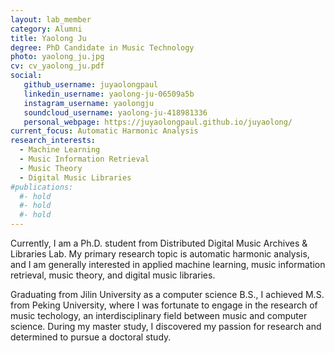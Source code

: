 ```yaml
---
layout: lab_member
category: Alumni
title: Yaolong Ju
degree: PhD Candidate in Music Technology
photo: yaolong_ju.jpg
cv: cv_yaolong_ju.pdf
social:
   github_username: juyaolongpaul
   linkedin_username: yaolong-ju-06509a5b
   instagram_username: yaolongju
   soundcloud_username: yaolong-ju-418981336
   personal_webpage: https://juyaolongpaul.github.io/juyaolong/
current_focus: Automatic Harmonic Analysis
research_interests:
  - Machine Learning
  - Music Information Retrieval
  - Music Theory
  - Digital Music Libraries
#publications:
  #- hold
  #- hold
  #- hold
---
```


<!-- FILL IN BIO HERE -->

Currently, I am a Ph.D. student from Distributed Digital Music Archives & Libraries Lab. My primary research topic is automatic harmonic analysis, and I am generally interested in applied machine learning, music information retrieval, music theory, and digital music libraries.

Graduating from Jilin University as a computer science B.S., I achieved M.S. from Peking University, where I was fortunate to engage in the research of music techology, an interdisciplinary field between music and computer science. During my master study, I discovered my passion for research and determined to pursue a doctoral study.
